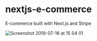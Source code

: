 # nextjs-e-commerce
E-commerce built with Next.js and Stripe 

![Screenshot 2019-07-16 at 15 04 01](https://user-images.githubusercontent.com/30729360/61296745-0aa87780-a7db-11e9-96bf-66e1ba2d673f.png)
